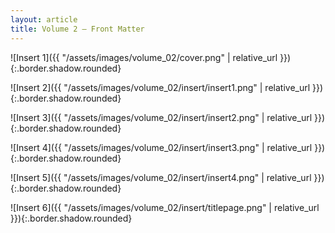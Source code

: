 ```yaml
---
layout: article
title: Volume 2 – Front Matter
---
```


![Insert 1]({{ "/assets/images/volume_02/cover.png" | relative_url }}){:.border.shadow.rounded}

![Insert 2]({{ "/assets/images/volume_02/insert/insert1.png" | relative_url }}){:.border.shadow.rounded}

![Insert 3]({{ "/assets/images/volume_02/insert/insert2.png" | relative_url }}){:.border.shadow.rounded}

![Insert 4]({{ "/assets/images/volume_02/insert/insert3.png" | relative_url }}){:.border.shadow.rounded}

![Insert 5]({{ "/assets/images/volume_02/insert/insert4.png" | relative_url }}){:.border.shadow.rounded}

![Insert 6]({{ "/assets/images/volume_02/insert/titlepage.png" | relative_url }}){:.border.shadow.rounded}

